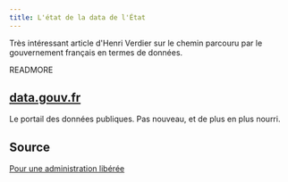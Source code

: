 ```yaml
---
title: L'état de la data de l'État
---
```


Très intéressant article d'Henri Verdier sur le chemin parcouru par le gouvernement français en termes de données. 

READMORE

## [data.gouv.fr](https://www.data.gouv.fr/fr/) 

Le portail des données publiques. Pas nouveau, et de plus en plus nourri.


## Source

[Pour une administration libérée](http://www.henriverdier.com/2018/06/pour-une-administration-liberee.html)